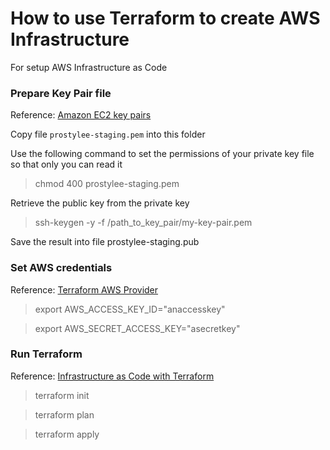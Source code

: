 # How to use Terraform to create AWS Infrastructure
For setup AWS Infrastructure as Code


### Prepare Key Pair file

Reference: [Amazon EC2 key pairs](https://docs.aws.amazon.com/AWSEC2/latest/UserGuide/ec2-key-pairs.html)

Copy file `prostylee-staging.pem` into this folder

Use the following command to set the permissions of your private key file so that only you can read it

> chmod 400 prostylee-staging.pem

Retrieve the public key from the private key

> ssh-keygen -y -f /path_to_key_pair/my-key-pair.pem

Save the result into file prostylee-staging.pub


### Set AWS credentials

Reference: [Terraform AWS Provider](https://registry.terraform.io/providers/hashicorp/aws/latest/docs)

> export AWS_ACCESS_KEY_ID="anaccesskey"

> export AWS_SECRET_ACCESS_KEY="asecretkey"


### Run Terraform

Reference: [Infrastructure as Code with Terraform](https://learn.hashicorp.com/tutorials/terraform/infrastructure-as-code?in=terraform/aws-get-started)

> terraform init

> terraform plan

> terraform apply